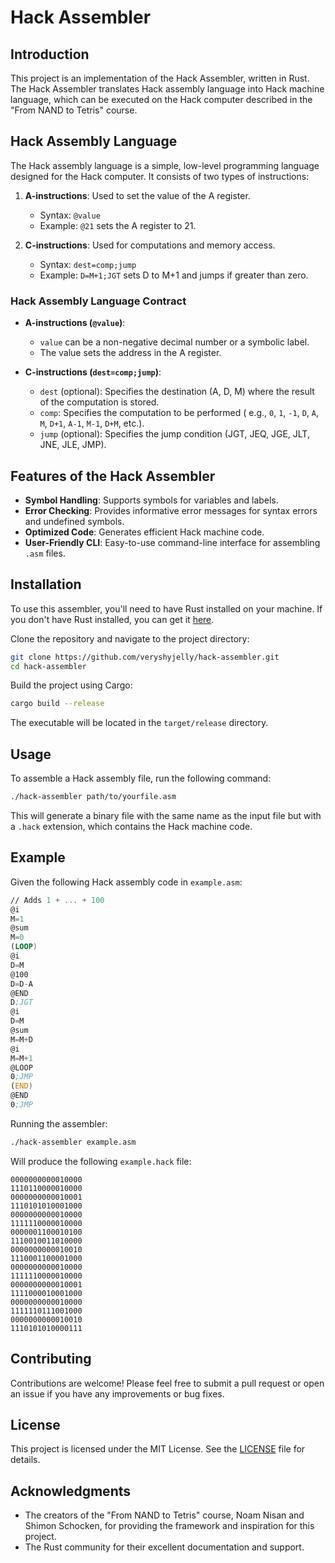 # Hack Assembler

## Introduction

This project is an implementation of the Hack Assembler, written in Rust. The Hack Assembler translates Hack assembly
language into Hack machine language, which can be executed on the Hack computer described in the "From NAND to Tetris"
course.

## Hack Assembly Language

The Hack assembly language is a simple, low-level programming language designed for the Hack computer. It consists of
two types of instructions:

1. **A-instructions**: Used to set the value of the A register.
    - Syntax: `@value`
    - Example: `@21` sets the A register to 21.

2. **C-instructions**: Used for computations and memory access.
    - Syntax: `dest=comp;jump`
    - Example: `D=M+1;JGT` sets D to M+1 and jumps if greater than zero.

### Hack Assembly Language Contract

- **A-instructions (`@value`)**:
    - `value` can be a non-negative decimal number or a symbolic label.
    - The value sets the address in the A register.

- **C-instructions (`dest=comp;jump`)**:
    - `dest` (optional): Specifies the destination (A, D, M) where the result of the computation is stored.
    - `comp`: Specifies the computation to be performed (
      e.g., `0`, `1`, `-1`, `D`, `A`, `M`, `D+1`, `A-1`, `M-1`, `D+M`, etc.).
    - `jump` (optional): Specifies the jump condition (JGT, JEQ, JGE, JLT, JNE, JLE, JMP).

## Features of the Hack Assembler

- **Symbol Handling**: Supports symbols for variables and labels.
- **Error Checking**: Provides informative error messages for syntax errors and undefined symbols.
- **Optimized Code**: Generates efficient Hack machine code.
- **User-Friendly CLI**: Easy-to-use command-line interface for assembling `.asm` files.

## Installation

To use this assembler, you'll need to have Rust installed on your machine. If you don't have Rust installed, you can get
it [here](https://www.rust-lang.org/tools/install).

Clone the repository and navigate to the project directory:

```sh
git clone https://github.com/veryshyjelly/hack-assembler.git
cd hack-assembler
```

Build the project using Cargo:

```sh
cargo build --release
```

The executable will be located in the `target/release` directory.

## Usage

To assemble a Hack assembly file, run the following command:

```sh
./hack-assembler path/to/yourfile.asm
```

This will generate a binary file with the same name as the input file but with a `.hack` extension, which contains the
Hack machine code.

## Example

Given the following Hack assembly code in `example.asm`:

```asm
// Adds 1 + ... + 100
@i
M=1
@sum
M=0
(LOOP)
@i
D=M
@100
D=D-A
@END
D;JGT
@i
D=M
@sum
M=M+D
@i
M=M+1
@LOOP
0;JMP
(END)
@END
0;JMP
```

Running the assembler:

```sh
./hack-assembler example.asm
```

Will produce the following `example.hack` file:

```plaintext
0000000000010000
1110110000010000
0000000000010001
1110101010001000
0000000000010000
1111110000010000
0000001100010100
1110010011010000
0000000000010010
1110001100001000
0000000000010000
1111110000010000
0000000000010001
1111000010001000
0000000000010000
1111110111001000
0000000000010010
1110101010000111
```

## Contributing

Contributions are welcome! Please feel free to submit a pull request or open an issue if you have any improvements or
bug fixes.

## License

This project is licensed under the MIT License. See the [LICENSE](LICENSE) file for details.

## Acknowledgments

- The creators of the "From NAND to Tetris" course, Noam Nisan and Shimon Schocken, for providing the framework and
  inspiration for this project.
- The Rust community for their excellent documentation and support.
